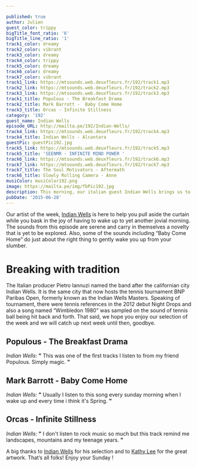 ```yaml
---

published: true
author: Julien
guest_color: trippy
bigTitle_font_ratio: '6'
bigTitle_line_ratio: '1'
track1_color: dreamy
track2_color: vibrant
track3_color: dreamy
track4_color: trippy
track5_color: dreamy
track6_color: dreamy
track7_color: vibrant
track1_link: https://mtsounds.web.deuxfleurs.fr/192/track1.mp3
track2_link: https://mtsounds.web.deuxfleurs.fr/192/track2.mp3
track3_link: https://mtsounds.web.deuxfleurs.fr/192/track3.mp3
track1_title: Populous - The Breakfast Drama
track2_title: Mark Barrott -  Baby Come Home
track3_title: Orcas - Infinite Stillness
category: '192'
guest_name: Indian Wells
episode_URL: http://mailta.pe/192/Indian-Wells/
track4_link: https://mtsounds.web.deuxfleurs.fr/192/track4.mp3
track4_title: Indian Wells - Alcantara
guestPic: guestPic192.jpg
track5_link: https://mtsounds.web.deuxfleurs.fr/192/track5.mp3
track5_title: 'SEENMR - INFINITE MIND POWER '
track6_link: https://mtsounds.web.deuxfleurs.fr/192/track6.mp3
track7_link: https://mtsounds.web.deuxfleurs.fr/192/track7.mp3
track7_title: The Soul Motivators - Aftermath
track6_title: Slowly Rolling Camera - Anne
musiColor: musiColor192.png
image: https://mailta.pe/img/fbPic192.jpg
description: This morning, our italian guest Indian Wells brings us to a captivating and overpowering world. Night sweatiness and rising morning are his kingdom. No matter what you did last night, he's gonna transform your morning.
pubDate: '2015-06-28'
---
```




Our artist of the week, [Indian Wells](https://soundcloud.com/indian-wells "Indian Wells Soundcloud") is here to help you pull aside the curtain while you bask in the joy of having to wake up to yet another jovial morning.  The sounds from this episode are serene and carry in themselves a novelty that is yet to be explored. Also, some of the sounds including “Baby Come Home” do just about the right thing to gently wake you up from your slumber.


# Breaking with tradition
The Italian producer Pietro Iannuzi named the band after the californian city Indian Wells. It is the same city that now hosts the tennis tournament BNP Paribas Open, formerly known as the Indian Wells Masters. 
Speaking of tournament, there were tennis references in the 2012 debut Night Drops and also a song named “Wimbledon 1980” was sampled on the sound of tennis ball being hit back and forth. That said, we hope you enjoy our selection of the week and we will catch up next week until then, goodbye. 
<br>

## Populous - The Breakfast Drama
_Indian Wells:_ **"** This was one of the first tracks I listen to from my friend Populous. Simply magic.
 **"** 

## Mark Barrott - Baby Come Home
_Indian Wells:_ **"** Usually I listen to this song every sunday morning when I wake up and every time i think it's Spring. **"** 

## Orcas - Infinite Stillness
_Indian Wells:_ **"** I don't listen to rock music so much but this track remind me landscapes, mountains and my teenage years. **"** 

 

A big thanks to [Indian Wells](https://badpandarecords.bandcamp.com/album/indian-wells-pause "Indian Wells Bandcamp") for his selection and to [Kathy Lee](www.kathyylee.com "Kathy Lee's Website") for the great artwork.
That’s all folks! 
Enjoy your Sunday ! 

